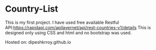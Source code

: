 # Country-List

This is my first project.
I have used free available Restful API:https://rapidapi.com/apilayernet/api/rest-countries-v1/details
This is designed only using CSS and html and no bootstrap was used.

Hosted on: dipeshkrroy.github.io
